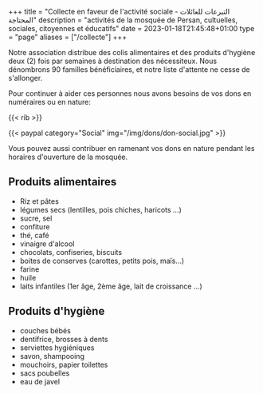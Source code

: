 +++
title = "Collecte en faveur de l'activité sociale - التبرعات للعائلات المحتاجة"
description = "activités de la mosquée de Persan, cultuelles, sociales, citoyennes et éducatifs"
date = 2023-01-18T21:45:48+01:00
type = "page"
aliases = ["/collecte"]
+++

Notre association distribue des colis alimentaires et des produits d'hygiène
deux (2) fois par semaines à destination des nécessiteux. Nous dénombrons 90
familles bénéficiaires, et notre liste d'attente ne cesse de s'allonger.

Pour continuer à aider ces personnes nous avons besoins de vos dons en
numéraires ou en nature:

{{< rib >}}

{{< paypal category="Social" img="/img/dons/don-social.jpg" >}}

Vous pouvez aussi contribuer en ramenant vos dons en nature pendant les horaires
d'ouverture de la mosquée.

## Produits alimentaires

* Riz et pâtes
* légumes secs (lentilles, pois chiches, haricots ...)
* sucre, sel
* confiture
* thé, café
* vinaigre d'alcool
* chocolats, confiseries, biscuits
* boites de conserves (carottes, petits pois, maïs...)
* farine
* huile
* laits infantiles (1er âge, 2ème âge, lait de croissance ...)

## Produits d'hygiène
* couches bébés
* dentifrice, brosses à dents
* serviettes hygiéniques
* savon, shampooing
* mouchoirs, papier toilettes
* sacs poubelles
* eau de javel
